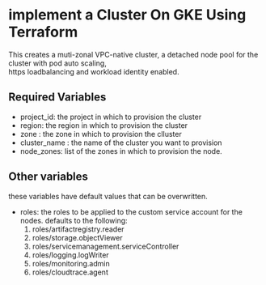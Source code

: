 # implement a Cluster On GKE Using Terraform
This creates a muti-zonal VPC-native cluster, a detached node pool for the cluster with pod auto scaling, <br /> 
https loadbalancing and workload identity enabled.

## Required Variables
* project_id: the project in which to provision the cluster
* region: the region in which to provision the cluster
* zone : the zone in which to provision the clluster
* cluster_name : the name of the cluster you want to provision
* node_zones: list of the zones in which to provision the node.

## Other variables
these variables have default values that can be overwritten.
* roles: the roles to be applied to the custom service account for the nodes. defaults to the following:
    1. roles/artifactregistry.reader
    2. roles/storage.objectViewer
    3. roles/servicemanagement.serviceController
    4. roles/logging.logWriter
    5. roles/monitoring.admin
    6. roles/cloudtrace.agent


